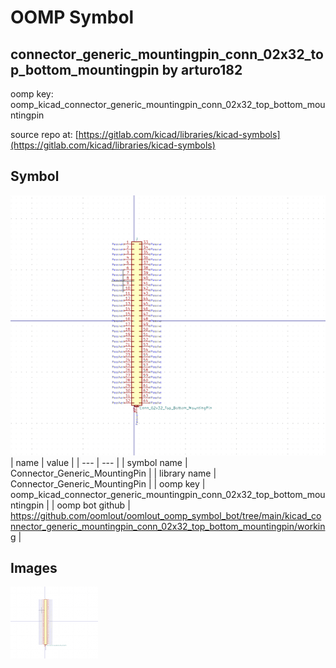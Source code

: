 # OOMP Symbol  
## connector_generic_mountingpin_conn_02x32_top_bottom_mountingpin  by arturo182  
  
oomp key: oomp_kicad_connector_generic_mountingpin_conn_02x32_top_bottom_mountingpin  
  
source repo at: [https://gitlab.com/kicad/libraries/kicad-symbols](https://gitlab.com/kicad/libraries/kicad-symbols)  
## Symbol  
  
[![working.png](working_600.png)](working.png)  
| name | value | 
| --- | --- | 
| symbol name | Connector_Generic_MountingPin | 
| library name | Connector_Generic_MountingPin | 
| oomp key | oomp_kicad_connector_generic_mountingpin_conn_02x32_top_bottom_mountingpin | 
| oomp bot github | https://github.com/oomlout/oomlout_oomp_symbol_bot/tree/main/kicad_connector_generic_mountingpin_conn_02x32_top_bottom_mountingpin/working | 
## Images  
  
[![working.png](working_140.png)](working.png)  
